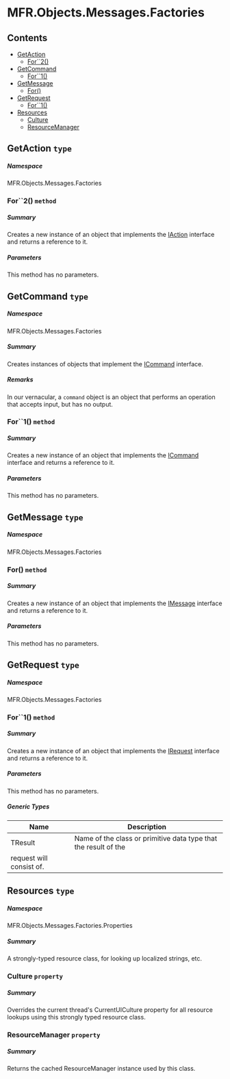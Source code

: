 <a name='assembly'></a>
# MFR.Objects.Messages.Factories

## Contents

- [GetAction](#T-MFR-Objects-Messages-Factories-GetAction 'MFR.Objects.Messages.Factories.GetAction')
  - [For\`\`2()](#M-MFR-Objects-Messages-Factories-GetAction-For``2-MFR-Objects-Messages-Constants-MessageType- 'MFR.Objects.Messages.Factories.GetAction.For``2(MFR.Objects.Messages.Constants.MessageType)')
- [GetCommand](#T-MFR-Objects-Messages-Factories-GetCommand 'MFR.Objects.Messages.Factories.GetCommand')
  - [For\`\`1()](#M-MFR-Objects-Messages-Factories-GetCommand-For``1-MFR-Objects-Messages-Constants-MessageType- 'MFR.Objects.Messages.Factories.GetCommand.For``1(MFR.Objects.Messages.Constants.MessageType)')
- [GetMessage](#T-MFR-Objects-Messages-Factories-GetMessage 'MFR.Objects.Messages.Factories.GetMessage')
  - [For()](#M-MFR-Objects-Messages-Factories-GetMessage-For-MFR-Objects-Messages-Constants-MessageType- 'MFR.Objects.Messages.Factories.GetMessage.For(MFR.Objects.Messages.Constants.MessageType)')
- [GetRequest](#T-MFR-Objects-Messages-Factories-GetRequest 'MFR.Objects.Messages.Factories.GetRequest')
  - [For\`\`1()](#M-MFR-Objects-Messages-Factories-GetRequest-For``1-MFR-Objects-Messages-Constants-MessageType- 'MFR.Objects.Messages.Factories.GetRequest.For``1(MFR.Objects.Messages.Constants.MessageType)')
- [Resources](#T-MFR-Objects-Messages-Factories-Properties-Resources 'MFR.Objects.Messages.Factories.Properties.Resources')
  - [Culture](#P-MFR-Objects-Messages-Factories-Properties-Resources-Culture 'MFR.Objects.Messages.Factories.Properties.Resources.Culture')
  - [ResourceManager](#P-MFR-Objects-Messages-Factories-Properties-Resources-ResourceManager 'MFR.Objects.Messages.Factories.Properties.Resources.ResourceManager')

<a name='T-MFR-Objects-Messages-Factories-GetAction'></a>
## GetAction `type`

##### Namespace

MFR.Objects.Messages.Factories

<a name='M-MFR-Objects-Messages-Factories-GetAction-For``2-MFR-Objects-Messages-Constants-MessageType-'></a>
### For\`\`2() `method`

##### Summary

Creates a new instance of an object that implements the
[IAction](#T-MFR-Objects-IAction 'MFR.Objects.IAction')
interface
and returns a reference to it.

##### Parameters

This method has no parameters.

<a name='T-MFR-Objects-Messages-Factories-GetCommand'></a>
## GetCommand `type`

##### Namespace

MFR.Objects.Messages.Factories

##### Summary

Creates instances of objects that implement the
[ICommand](#T-MFR-Objects-ICommand 'MFR.Objects.ICommand')
interface.

##### Remarks

In our vernacular, a `command` object is an object that performs an
operation that accepts input, but has no output.

<a name='M-MFR-Objects-Messages-Factories-GetCommand-For``1-MFR-Objects-Messages-Constants-MessageType-'></a>
### For\`\`1() `method`

##### Summary

Creates a new instance of an object that implements the
[ICommand](#T-MFR-Objects-ICommand 'MFR.Objects.ICommand')
interface and returns a reference to it.

##### Parameters

This method has no parameters.

<a name='T-MFR-Objects-Messages-Factories-GetMessage'></a>
## GetMessage `type`

##### Namespace

MFR.Objects.Messages.Factories

<a name='M-MFR-Objects-Messages-Factories-GetMessage-For-MFR-Objects-Messages-Constants-MessageType-'></a>
### For() `method`

##### Summary

Creates a new instance of an object that implements the
[IMessage](#T-MFR-Objects-IMessage 'MFR.Objects.IMessage')
interface and returns a
reference to it.

##### Parameters

This method has no parameters.

<a name='T-MFR-Objects-Messages-Factories-GetRequest'></a>
## GetRequest `type`

##### Namespace

MFR.Objects.Messages.Factories

<a name='M-MFR-Objects-Messages-Factories-GetRequest-For``1-MFR-Objects-Messages-Constants-MessageType-'></a>
### For\`\`1() `method`

##### Summary

Creates a new instance of an object that implements the
[IRequest](#T-MFR-Objects-IRequest 'MFR.Objects.IRequest')
interface and returns a reference to it.

##### Parameters

This method has no parameters.

##### Generic Types

| Name | Description |
| ---- | ----------- |
| TResult | Name of the class or primitive data type that the result of the
request will consist of. |

<a name='T-MFR-Objects-Messages-Factories-Properties-Resources'></a>
## Resources `type`

##### Namespace

MFR.Objects.Messages.Factories.Properties

##### Summary

A strongly-typed resource class, for looking up localized strings, etc.

<a name='P-MFR-Objects-Messages-Factories-Properties-Resources-Culture'></a>
### Culture `property`

##### Summary

Overrides the current thread's CurrentUICulture property for all
  resource lookups using this strongly typed resource class.

<a name='P-MFR-Objects-Messages-Factories-Properties-Resources-ResourceManager'></a>
### ResourceManager `property`

##### Summary

Returns the cached ResourceManager instance used by this class.
